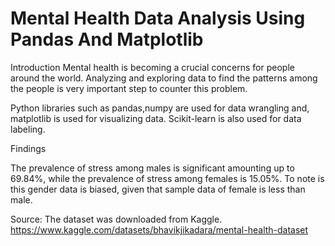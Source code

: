 # Mental Health Data Analysis Using Pandas And Matplotlib

Introduction
Mental health is becoming a crucial concerns for people around the world. 
Analyzing and exploring data to find the patterns among the people is very important step to counter this problem. 

Python libraries such as pandas,numpy are used for data wrangling and, matplotlib is used for visualizing data. 
Scikit-learn is also used for data labeling. 


Findings 

The prevalence of stress among males is significant amounting up to 69.84%, while the prevalence of stress among females is 15.05%. To note is this gender data is biased, given that sample data of female is less than male. 


Source:
The dataset was downloaded from Kaggle. 
https://www.kaggle.com/datasets/bhavikjikadara/mental-health-dataset
